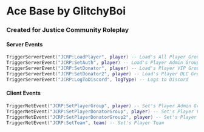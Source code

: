 # Ace Base by GlitchyBoi
### Created for Justice Community Roleplay

#### Server Events
```lua
TriggerServerEvent("JCRP:LoadPlayer", player) -- Load's All Player Groups
TriggerServerEvent("JCRP:SetAuth", player) -- Load's Player Admin Groups
TriggerServerEvent("JCRP:SetDonator", player) -- Load's Player VIP Groups
TriggerServerEvent("JCRP:SetDonator2", player) -- Load's Player DLC Groups
TriggerServerEvent("JCRP:LogToDiscord", logType) -- Logs to Discord
```

#### Client Events
```lua
TriggerNetEvent("JCRP:SetPlayerGroup", player) -- Set's Player Admin Group {DONT MESS WITH THIS}
TriggerNetEvent("JCRP:SetPlayerDonatorGroup", player) -- Set's Player VIP Group {DONT MESS WITH THIS}
TriggerNetEvent("JCRP:SetPlayerDonatorGroup2", player) -- Set's Player VIP Group {DONT MESS WITH THIS}
TriggerNetEvent("JCRP:SetTeam", team) -- Set's Player Team
```

